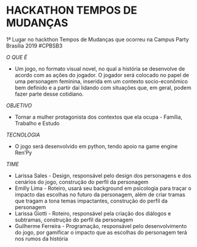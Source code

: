 # HACKATHON TEMPOS DE MUDANÇAS

1ª Lugar no hackthon Tempos de Mudanças que ocorreu na Campus Party Brasília 2019 #CPBSB3

*O QUE É*

- Um jogo, no formato visual novel, no qual a história se desenvolve de acordo com as ações do jogador. O jogador será colocado no papel de uma personagem feminina, inserida em um contexto socio-econômico bem definido e a partir daí lidando com situações que, em geral, podem fazer parte desse cotidiano.

*OBJETIVO*

-  Tornar a mulher protagonista dos contextos que ela ocupa - Família, Trabalho e Estudo


*TECNOLOGIA*

- O jogo será desenvolvido em python, tendo apoio na game engine Ren’Py

*TIME* 

- Larissa Sales - Design, responsável pelo design dos personagens e dos cenários do jogo, construção do perfil da personagem
- Emilly Lima - Roteiro, usará seu background em psicologia para traçar o impacto das escolhas no futuro da personagem, além de criar tramas que tragam a tona temas impactantes, construção do perfil da personagem
- Larissa Giotti - Roteiro, responsável pela criação dos diálogos e subtramas, construção do perfil da personagem
- Guilherme Ferreira - Programação, responsável pelo desenvolvimento do jogo, por gamificar o impacto que as escolhas do personagem terá nos rumos da história
